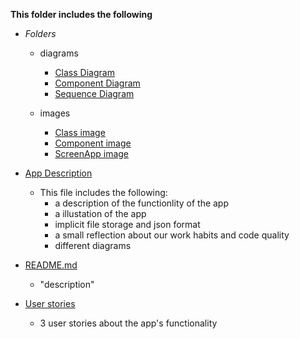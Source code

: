 **This folder includes the following**

- *Folders*

    - diagrams 
        - [Class Diagram](./diagrams/ClassDiagram.puml)
        - [Component Diagram](./diagrams/ComponentDiagram.puml)
        - [Sequence Diagram](./diagrams/SequenceDiagram.puml)

    - images 
        - [Class image](./images/class.png)
        - [Component image](./images/component.png)
        - [ScreenApp image](./images/MovieRatingApp_illustration.jpg)
 

- [App Description](./app_description.md)
    - This file includes the following:
        - a description of the functionlity of the app
        - a illustation of the app
        - implicit file storage and json format
        - a small reflection about our work habits and code quality 
        - different diagrams 


- [README.md](README.md)
    - "description"

- [User stories](./user_stories.md)
    - 3 user stories about the app's functionality 

    


